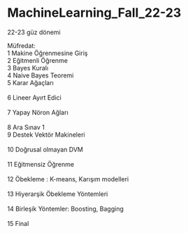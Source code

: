 # MachineLearning_Fall_22-23

22-23 güz dönemi

Müfredat:
<br>1	Makine Öğrenmesine Giriş
<br>2	Eğitmenli Öğrenme
<br>3	Bayes Kuralı 
<br>4	Naive Bayes Teoremi	
<br>5	Karar Ağaçları	
<br>6	Lineer Ayırt Edici	
<br>7	Yapay Nöron Ağları 	
<br>8	Ara Sınav 1	
<br>9	Destek Vektör Makineleri	
<br>10	Doğrusal olmayan DVM	
<br>11	Eğitmensiz Öğrenme	
<br>12	Öbekleme : K-means, Karışım modelleri	
<br>13	Hiyerarşik Öbekleme Yöntemleri 	
<br>14	Birleşik Yöntemler: Boosting, Bagging	
<br>15	Final
 
